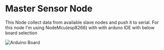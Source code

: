 # Master Sensor Node

This Node collect data from available slave nodes and push it to serial. For this node I'm using NodeMcu(esp8266)
with with arduno IDE with below board selection

![Arduino Board]([Arduno-Config.PNG](Arduno-Config.PNG))

